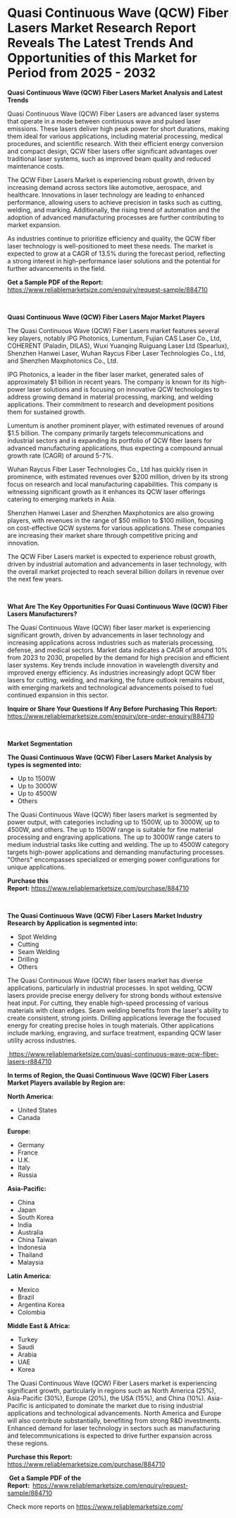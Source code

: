<p><h1>Quasi Continuous Wave (QCW) Fiber Lasers Market Research Report Reveals The Latest Trends And Opportunities of this Market for Period from 2025 - 2032</h1></p><p><strong>Quasi Continuous Wave (QCW) Fiber Lasers Market Analysis and Latest Trends</strong></p>
<p><p>Quasi Continuous Wave (QCW) Fiber Lasers are advanced laser systems that operate in a mode between continuous wave and pulsed laser emissions. These lasers deliver high peak power for short durations, making them ideal for various applications, including material processing, medical procedures, and scientific research. With their efficient energy conversion and compact design, QCW fiber lasers offer significant advantages over traditional laser systems, such as improved beam quality and reduced maintenance costs.</p><p>The QCW Fiber Lasers Market is experiencing robust growth, driven by increasing demand across sectors like automotive, aerospace, and healthcare. Innovations in laser technology are leading to enhanced performance, allowing users to achieve precision in tasks such as cutting, welding, and marking. Additionally, the rising trend of automation and the adoption of advanced manufacturing processes are further contributing to market expansion.</p><p>As industries continue to prioritize efficiency and quality, the QCW fiber laser technology is well-positioned to meet these needs. The market is expected to grow at a CAGR of 13.5% during the forecast period, reflecting a strong interest in high-performance laser solutions and the potential for further advancements in the field.</p></p>
<p><strong>Get a Sample PDF of the Report:&nbsp;</strong> <a href="https://www.reliablemarketsize.com/enquiry/request-sample/884710?utm_campaign=1904&utm_medium=2&utm_source=Github&utm_content=ia&utm_term=06042025&utm_id=quasi-continuous-wave-qcw-fiber-lasers">https://www.reliablemarketsize.com/enquiry/request-sample/884710</a></p>
<p>&nbsp;</p>
<p><strong>Quasi Continuous Wave (QCW) Fiber Lasers Major Market Players</strong></p>
<p><p>The Quasi Continuous Wave (QCW) Fiber Lasers market features several key players, notably IPG Photonics, Lumentum, Fujian CAS Laser Co., Ltd, COHERENT (Paladin, DILAS), Wuxi Yuanqing Ruiguang Laser Ltd (Spearlux), Shenzhen Hanwei Laser, Wuhan Raycus Fiber Laser Technologies Co., Ltd, and Shenzhen Maxphotonics Co., Ltd. </p><p>IPG Photonics, a leader in the fiber laser market, generated sales of approximately $1 billion in recent years. The company is known for its high-power laser solutions and is focusing on innovative QCW technologies to address growing demand in material processing, marking, and welding applications. Their commitment to research and development positions them for sustained growth.</p><p>Lumentum is another prominent player, with estimated revenues of around $1.5 billion. The company primarily targets telecommunications and industrial sectors and is expanding its portfolio of QCW fiber lasers for advanced manufacturing applications, thus expecting a compound annual growth rate (CAGR) of around 5-7%.</p><p>Wuhan Raycus Fiber Laser Technologies Co., Ltd has quickly risen in prominence, with estimated revenues over $200 million, driven by its strong focus on research and local manufacturing capabilities. This company is witnessing significant growth as it enhances its QCW laser offerings catering to emerging markets in Asia.</p><p>Shenzhen Hanwei Laser and Shenzhen Maxphotonics are also growing players, with revenues in the range of $50 million to $100 million, focusing on cost-effective QCW systems for various applications. These companies are increasing their market share through competitive pricing and innovation.</p><p>The QCW Fiber Lasers market is expected to experience robust growth, driven by industrial automation and advancements in laser technology, with the overall market projected to reach several billion dollars in revenue over the next few years.</p></p>
<p>&nbsp;</p>
<p><strong>What Are The Key Opportunities For Quasi Continuous Wave (QCW) Fiber Lasers Manufacturers?</strong></p>
<p><p>The Quasi Continuous Wave (QCW) fiber laser market is experiencing significant growth, driven by advancements in laser technology and increasing applications across industries such as materials processing, defense, and medical sectors. Market data indicates a CAGR of around 10% from 2023 to 2030, propelled by the demand for high precision and efficient laser systems. Key trends include innovation in wavelength diversity and improved energy efficiency. As industries increasingly adopt QCW fiber lasers for cutting, welding, and marking, the future outlook remains robust, with emerging markets and technological advancements poised to fuel continued expansion in this sector.</p></p>
<p><strong>Inquire or Share Your Questions If Any Before Purchasing This Report:</strong> <a href="https://www.reliablemarketsize.com/enquiry/pre-order-enquiry/884710?utm_campaign=1904&utm_medium=2&utm_source=Github&utm_content=ia&utm_term=06042025&utm_id=quasi-continuous-wave-qcw-fiber-lasers">https://www.reliablemarketsize.com/enquiry/pre-order-enquiry/884710</a></p>
<p>&nbsp;</p>
<p><strong>Market Segmentation</strong></p>
<p><strong>The Quasi Continuous Wave (QCW) Fiber Lasers Market Analysis by types is segmented into:</strong></p>
<p><ul><li>Up to 1500W</li><li>Up to 3000W</li><li>Up to 4500W</li><li>Others</li></ul></p>
<p><p>The Quasi Continuous Wave (QCW) fiber lasers market is segmented by power output, with categories including up to 1500W, up to 3000W, up to 4500W, and others. The up to 1500W range is suitable for fine material processing and engraving applications. The up to 3000W range caters to medium industrial tasks like cutting and welding. The up to 4500W category targets high-power applications and demanding manufacturing processes. "Others" encompasses specialized or emerging power configurations for unique applications.</p></p>
<p><strong>Purchase this Report:&nbsp;</strong><a href="https://www.reliablemarketsize.com/purchase/884710?utm_campaign=1904&utm_medium=2&utm_source=Github&utm_content=ia&utm_term=06042025&utm_id=quasi-continuous-wave-qcw-fiber-lasers">https://www.reliablemarketsize.com/purchase/884710</a></p>
<p>&nbsp;</p>
<p><strong>The Quasi Continuous Wave (QCW) Fiber Lasers Market Industry Research by Application is segmented into:</strong></p>
<p><ul><li>Spot Welding</li><li>Cutting</li><li>Seam Welding</li><li>Drilling</li><li>Others</li></ul></p>
<p><p>The Quasi Continuous Wave (QCW) fiber lasers market has diverse applications, particularly in industrial processes. In spot welding, QCW lasers provide precise energy delivery for strong bonds without extensive heat input. For cutting, they enable high-speed processing of various materials with clean edges. Seam welding benefits from the laser's ability to create consistent, strong joints. Drilling applications leverage the focused energy for creating precise holes in tough materials. Other applications include marking, engraving, and surface treatment, expanding QCW laser utility across industries.</p></p>
<p><a href="https://www.reliablemarketsize.com/quasi-continuous-wave-qcw-fiber-lasers-r884710?utm_campaign=1904&utm_medium=2&utm_source=Github&utm_content=ia&utm_term=06042025&utm_id=quasi-continuous-wave-qcw-fiber-lasers">&nbsp;https://www.reliablemarketsize.com/quasi-continuous-wave-qcw-fiber-lasers-r884710</a></p>
<p><strong>In terms of Region, the Quasi Continuous Wave (QCW) Fiber Lasers Market Players available by Region are:</strong></p>
<p>
    <p> <strong> North America: </strong>
        <ul>
            <li>United States</li>
            <li>Canada</li>
        </ul>
        </p> 
    <p> <strong> Europe: </strong>
        <ul>
            <li>Germany</li>
            <li>France</li>
            <li>U.K.</li>
            <li>Italy</li>
            <li>Russia</li>
        </ul>
        </p> 
    <p> <strong> Asia-Pacific: </strong>
        <ul>
            <li>China</li>
            <li>Japan</li>
            <li>South Korea</li>
            <li>India</li>
            <li>Australia</li>
            <li>China Taiwan</li>
            <li>Indonesia</li>
            <li>Thailand</li>
            <li>Malaysia</li>
        </ul>
        </p> 
    <p> <strong> Latin America: </strong>
        <ul>
            <li>Mexico</li>
            <li>Brazil</li>
            <li>Argentina Korea</li>
            <li>Colombia</li>
        </ul>
        </p> 
    <p> <strong> Middle East & Africa: </strong>
        <ul>
            <li>Turkey</li>
            <li>Saudi</li>
            <li>Arabia</li>
            <li>UAE</li>
            <li>Korea</li>
        </ul>
    </p>
    </p>
<p><p>The Quasi Continuous Wave (QCW) Fiber Lasers market is experiencing significant growth, particularly in regions such as North America (25%), Asia-Pacific (30%), Europe (20%), the USA (15%), and China (10%). Asia-Pacific is anticipated to dominate the market due to rising industrial applications and technological advancements. North America and Europe will also contribute substantially, benefiting from strong R&D investments. Enhanced demand for laser technology in sectors such as manufacturing and telecommunications is expected to drive further expansion across these regions.</p></p>
<p><strong>Purchase this Report: </strong><a href="https://www.reliablemarketsize.com/purchase/884710?utm_campaign=1904&utm_medium=2&utm_source=Github&utm_content=ia&utm_term=06042025&utm_id=quasi-continuous-wave-qcw-fiber-lasers">https://www.reliablemarketsize.com/purchase/884710</a></p>
<p>&nbsp;<strong>Get a Sample PDF of the Report:&nbsp;&nbsp;</strong><a href="https://www.reliablemarketsize.com/enquiry/request-sample/884710?utm_campaign=1904&utm_medium=2&utm_source=Github&utm_content=ia&utm_term=06042025&utm_id=quasi-continuous-wave-qcw-fiber-lasers">https://www.reliablemarketsize.com/enquiry/request-sample/884710</a></p>
<p><strong></strong></p>
<p>Check more reports on <a href="https://www.reliablemarketsize.com/?utm_campaign=1904&utm_medium=2&utm_source=Github&utm_content=ia&utm_term=06042025&utm_id=quasi-continuous-wave-qcw-fiber-lasers">https://www.reliablemarketsize.com/</a></p>